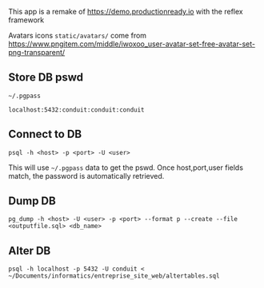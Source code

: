 This app is a remake of https://demo.productionready.io with the reflex framework
 
Avatars icons `static/avatars/` come from https://www.pngitem.com/middle/iwoxoo_user-avatar-set-free-avatar-set-png-transparent/

## Store DB pswd 

`~/.pgpass`
```
localhost:5432:conduit:conduit:conduit
```

## Connect to DB

```
psql -h <host> -p <port> -U <user>
```

This will use `~/.pgpass` data to get the pswd. Once host,port,user fields match, the password is automatically retrieved.

## Dump DB
```
pg_dump -h <host> -U <user> -p <port> --format p --create --file <outputfile.sql> <db_name>
```

## Alter DB
```
psql -h localhost -p 5432 -U conduit < ~/Documents/informatics/entreprise_site_web/altertables.sql
```

